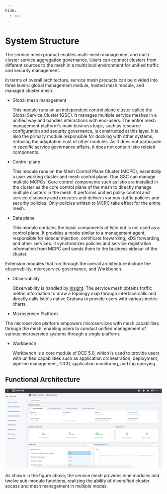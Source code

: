 ```yaml
---
hide:
  - toc
---
```


# System Structure

The service mesh product enables multi-mesh management and multi-cluster service aggregation governance. Users can connect clusters from different sources to the mesh in a multicloud environment for unified traffic and security management.

In terms of overall architecture, service mesh products can be divided into three levels: global management module, hosted mesh module, and managed cluster mesh.

- Global mesh management

    This module runs on an independent control plane cluster called the Global Service Cluster (GSC). It manages multiple service meshes in a unified way and handles interactions with end-users. The entire mesh management platform's main business logic, such as resource configuration and security governance, is constructed at this layer. It is also the primary module responsible for docking with other systems, reducing the adaptation cost of other modules. As it does not participate in specific service governance affairs, it does not contain Istio related components.

- Control plane

    This module runs on the Mesh Control Plane Cluster (MCPC), essentially a user working cluster and mesh control plane. One GSC can manage multiple MCPCs. Core control components such as Istio are installed in the cluster as the core control plane of the mesh to directly manage multiple clusters in the mesh. It performs unified policy control and service discovery and executes and delivers various traffic policies and security policies. Only policies written to MCPC take effect for the entire mesh.

- Data plane

    This module contains the basic components of Istio but is not used as a control plane. It provides a mode similar to a management agent, responsible for sidecar injection, certificate forwarding, xDS forwarding, and other services. It synchronizes policies and service registration information from MCPC and sends them to the business sidecar of the cluster.

Extension modules that run through the overall architecture include the observability, microservice governance, and Workbench.

- Observability

    Observability is handled by [Insight](../../insight/intro/what.md). The service mesh obtains traffic metric information to draw a topology map through interface calls and directly calls Istio's native Grafana to provide users with various metric charts.

- Microservice Platform

The microservice platform empowers microservices with mesh capabilities through the mesh, enabling users to conduct unified management of various microservice systems through a single platform.

- Workbench

    Workbench is a core module of DCE 5.0, which is used to provide users with unified capabilities such as application orchestration, deployment, pipeline management, CICD, application monitoring, and log querying.

## Functional Architecture

![architecture](../images/architect.png)

As shown in the figure above, the service mesh provides nine modules and twelve sub-module functions, realizing the ability of diversified cluster access and mesh management in multiple modes.
